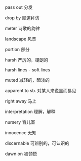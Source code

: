 pass out 分发

drop by 顺道拜访

meter 诗歌的韵律

landscape 风景

portion 部分

harsh 严厉的，硬朗的

harsh lines - soft lines 

muted 减轻的，暗淡的

apparent to sb. 对某人来说显而易见

right away 马上

interpretation 理解，解释

nursery 育儿室

innocence 无知

discernable 可辨别的，可认识的

dawn on 被领悟